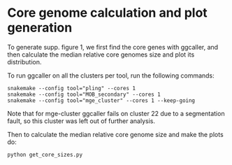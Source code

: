 # Core genome calculation and plot generation


To generate supp. figure 1, we first find the core genes with ggcaller, and then calculate the median relative core genomes size and plot its distribution.

To run ggcaller on all the clusters per tool, run the following commands:

```
snakemake --config tool="pling" --cores 1
snakemake --config tool="MOB_secondary" --cores 1
snakemake --config tool="mge_cluster" --cores 1 --keep-going
```

Note that for mge-cluster ggcaller fails on cluster 22 due to a segmentation fault, so this cluster was left out of further analysis.

Then to calculate the median relative core genome size and make the plots do:
```
python get_core_sizes.py
```
